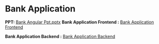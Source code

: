 # Bank Application


**PPT:** [Bank Angular Ppt.pptx](https://github.com/mantharagirimuthu/Specialization_Project/files/7984194/Bank.Angular.Ppt.pptx)
**Bank Application Frontend :** [Bank Application Frontend](https://github.com/mantharagirimuthu/Bank-Angular-FrontEnd.git)



**Bank Application Backend :** [Bank Application Backend](https://github.com/mantharagirimuthu/Bank-Angular-BackEnd.git)
